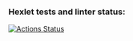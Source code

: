 ### Hexlet tests and linter status:
[![Actions Status](https://github.com/filippi4/frontend-project-44/actions/workflows/hexlet-check.yml/badge.svg)](https://github.com/filippi4/frontend-project-44/actions)